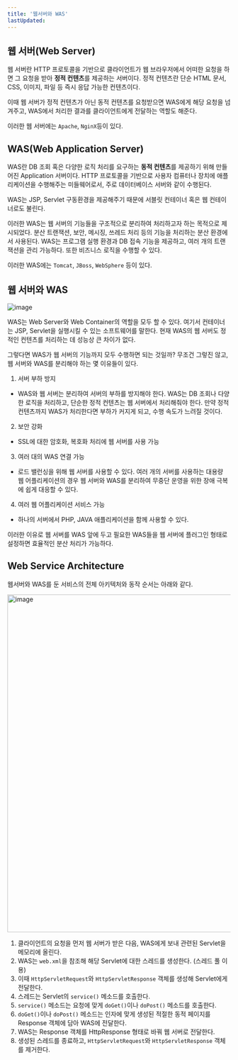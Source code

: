 ```yaml
---
title: '웹서버와 WAS'
lastUpdated: 
---
```

## 웹 서버(Web Server)

웹 서버란 HTTP 프로토콜을 기반으로 클라이언트가 웹 브라우저에서 어떠한 요청을 하면 그 요청을 받아 **정적 컨텐츠**를 제공하는 서버이다. 정적 컨텐츠란 단순 HTML 문서, CSS, 이미지, 파일 등 즉시 응답 가능한 컨텐츠이다. 

이때 웹 서버가 정적 컨텐츠가 아닌 동적 컨텐츠를 요청받으면 WAS에게 해당 요청을 넘겨주고, WAS에서 처리한 결과를 클라이언트에게 전달하는 역할도 해준다.  

이러한 웹 서버에는 `Apache`, `NginX`등이 있다.

## WAS(Web Application Server)

WAS란 DB 조회 혹은 다양한 로직 처리를 요구하는 **동적 컨텐츠**를 제공하기 위해 만들어진 Application 서버이다. HTTP 프로토콜을 기반으로 사용자 컴퓨터나 장치에 애플리케이션을 수행해주는 미들웨어로서, 주로 데이터베이스 서버와 같이 수행된다.

WAS는 JSP, Servlet 구동환경을 제공해주기 때문에 서블릿 컨테이너 혹은 웹 컨테이너로도 불린다.

이러한 WAS는 웹 서버의 기능들을 구조적으로 분리하여 처리하고자 하는 목적으로 제시되었다. 분산 트랜잭션, 보안, 메시징, 쓰레드 처리 등의 기능을 처리하는 분산 환경에서 사용된다. WAS는 프로그램 실행 환경과 DB 접속 기능을 제공하고, 여러 개의 트랜잭션을 관리 가능하다. 또한 비즈니스 로직을 수행할 수 있다.

이러한 WAS에는 `Tomcat`, `JBoss`, `WebSphere` 등이 있다. 

## 웹 서버와 WAS

![image](https://user-images.githubusercontent.com/81006587/234428846-6fc537cd-f44c-4291-9975-0e26c61f58a7.png)
 
WAS는 Web Server와 Web Container의 역할을 모두 할 수 있다. 여기서 컨테이너는 JSP, Servlet을 실행시킬 수 있는 소프트웨어를 말한다. 현재 WAS의 웹 서버도 정적인 컨텐츠를 처리하는 데 성능상 큰 차이가 없다.

그렇다면 WAS가 웹 서버의 기능까지 모두 수행하면 되는 것일까? 무조건 그렇진 않고, 웹 서버와 WAS를 분리해야 하는 몇 이유들이 있다.

1. 서버 부하 방지

- WAS와 웹 서버는 분리하여 서버의 부하를 방지해야 한다. WAS는 DB 조회나 다양한 로직을 처리하고, 단순한 정적 컨텐츠는 웹 서버에서 처리해줘야 한다. 만약 정적 컨텐츠까지 WAS가 처리한다면 부하가 커지게 되고, 수행 속도가 느려질 것이다. 

2. 보안 강화

- SSL에 대한 암호화, 복호화 처리에 웹 서버를 사용 가능

3. 여러 대의 WAS 연결 가능

- 로드 밸런싱을 위해 웹 서버를 사용할 수 있다. 여러 개의 서버를 사용하는 대용량 웹 어플리케이션의 경우 웹 서버와 WAS를 분리하여 무중단 운영을 위한 장애 극복에 쉽게 대응할 수 있다. 

4. 여러 웹 어플리케이션 서비스 가능

- 하나의 서버에서 PHP, JAVA 애플리케이션을 함께 사용할 수 있다. 

이러한 이유로 웹 서버를 WAS 앞에 두고 필요한 WAS들을 웹 서버에 플러그인 형태로 설정하면 효율적인 분산 처리가 가능하다.

## Web Service Architecture

웹서버와 WAS를 둔 서비스의 전체 아키텍처와 동작 순서는 아래와 같다.

<img width="762" alt="image" src="https://user-images.githubusercontent.com/81006587/234429581-0754dfb1-e853-4544-88dc-0968f5b5386f.png">

1. 클라이언트의 요청을 먼저 웹 서버가 받은 다음, WAS에게 보내 관련된 Servlet을 메모리에 올린다.
2. WAS는 `web.xml`을 참조해 해당 Servlet에 대한 스레드를 생성한다. (스레드 풀 이용)
3. 이때 `HttpServletRequest`와 `HttpServletResponse` 객체를 생성해 Servlet에게 전달한다.
4. 스레드는 Servlet의 `service()` 메소드를 호출한다.
5. `service()` 메소드는 요청에 맞게 `doGet()`이나 `doPost()` 메소드를 호출한다.
6. `doGet()`이나 `doPost()` 메소드는 인자에 맞게 생성된 적절한 동적 페이지를 Response 객체에 담아 WAS에 전달한다.
7. WAS는 Response 객체를 HttpResponse 형태로 바꿔 웹 서버로 전달한다.
8. 생성된 스레드를 종료하고, `HttpServletRequest`와 `HttpServletResponse` 객체를 제거한다.

